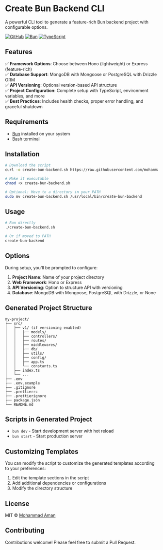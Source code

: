 # Create Bun Backend CLI

A powerful CLI tool to generate a feature-rich Bun backend project with configurable options.

[![GitHub](https://img.shields.io/badge/GitHub-mohammad--1105-black?style=for-the-badge&logo=github)](https://github.com/mohammad-1105)
[![Bun](https://img.shields.io/badge/Runtime-Bun-black?style=for-the-badge&logo=bun)](https://bun.sh)
[![TypeScript](https://img.shields.io/badge/Language-TypeScript-blue?style=for-the-badge&logo=typescript)](https://www.typescriptlang.org/)

## Features

✅ **Framework Options**: Choose between Hono (lightweight) or Express (feature-rich)  
✅ **Database Support**: MongoDB with Mongoose or PostgreSQL with Drizzle ORM  
✅ **API Versioning**: Optional version-based API structure  
✅ **Project Configuration**: Complete setup with TypeScript, environment variables, and more  
✅ **Best Practices**: Includes health checks, proper error handling, and graceful shutdown  

## Requirements

- [Bun](https://bun.sh) installed on your system
- Bash terminal

## Installation

```bash
# Download the script
curl -o create-bun-backend.sh https://raw.githubusercontent.com/mohammad-1105/create-bun-backend/main/create-bun-backend.sh

# Make it executable
chmod +x create-bun-backend.sh

# Optional: Move to a directory in your PATH
sudo mv create-bun-backend.sh /usr/local/bin/create-bun-backend
```

## Usage

```bash
# Run directly
./create-bun-backend.sh

# Or if moved to PATH
create-bun-backend
```

## Options

During setup, you'll be prompted to configure:

1. **Project Name**: Name of your project directory
2. **Web Framework**: Hono or Express
3. **API Versioning**: Option to structure API with versioning
4. **Database**: MongoDB with Mongoose, PostgreSQL with Drizzle, or None

## Generated Project Structure

```
my-project/
├── src/
│   ├── v1/ (if versioning enabled)
│   │   ├── models/
│   │   ├── controllers/
│   │   ├── routes/
│   │   ├── middlewares/
│   │   ├── db/
│   │   ├── utils/
│   │   ├── config/
│   │   ├── app.ts
│   │   └── constants.ts
│   ├── index.ts
│   └── ...
├── .env
├── .env.example
├── .gitignore
├── .prettierrc
├── .prettierignore
├── package.json
└── README.md
```

## Scripts in Generated Project

- `bun dev` - Start development server with hot reload
- `bun start` - Start production server

## Customizing Templates

You can modify the script to customize the generated templates according to your preferences:

1. Edit the template sections in the script
2. Add additional dependencies or configurations
3. Modify the directory structure

## License

MIT © [Mohammad Aman](https://github.com/mohammad-1105)

## Contributing

Contributions welcome! Please feel free to submit a Pull Request.